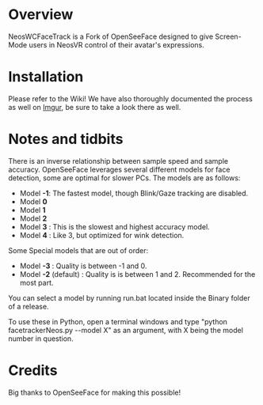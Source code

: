 # Overview

NeosWCFaceTrack is a Fork of OpenSeeFace designed to give Screen-Mode users in NeosVR control of their avatar's expressions. 

# Installation

Please refer to the Wiki! We have also thoroughly documented the process as well on [Imgur](https://imgur.com/a/RUiewxc), be sure to take a look there as well.

# Notes and tidbits

There is an inverse relationship between sample speed and sample accuracy. OpenSeeFace leverages several different models for face detection, some are optimal for slower PCs. The models are as follows:

* Model **-1**: The fastest model, though Blink/Gaze tracking are disabled.
* Model **0**
* Model **1**
* Model **2**
* Model **3** : This is the slowest and highest accuracy model.
* Model **4** : Like 3, but optimized for wink detection.

Some Special models that are out of order:
* Model **-3** : Quality is between -1 and 0.
* Model **-2** (default) : Quality is is between 1 and 2. Recommended for the most part.

You can select a model by running run.bat located inside the Binary folder of a release.

To use these in Python, open a terminal windows and type "python facetrackerNeos.py --model X" as an argument, with X being the model number in question.

# Credits

Big thanks to OpenSeeFace for making this possible! 
